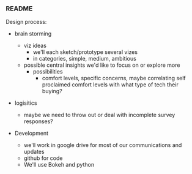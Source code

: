 ### README

Design process:
- brain storming
	- viz ideas
		- we'll each sketch/prototype several vizes
		- in categories, simple, medium, ambitious 
	-	possible central insights we'd like to focus on or explore more
		- possibilities
			- comfort levels, specific concerns, maybe correlating self proclaimed comfort levels with what type of tech their buying? 
- logisitics
	- maybe we need to throw out or deal with incomplete survey responses? 
	
- Development
	- we'll work in google drive for most of our communications and updates
	- github for code 
	- We'll use Bokeh and python
